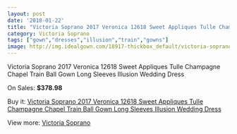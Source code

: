 ```yaml
---
layout: post
date: '2018-01-22'
title: "Victoria Soprano 2017 Veronica 12618 Sweet Appliques Tulle Champagne Chapel Train Ball Gown Long Sleeves Illusion Wedding Dress"
category: Victoria Soprano
tags: ["gown","dresses","illusion","train","gowns"]
image: http://img.idealgown.com/18917-thickbox_default/victoria-soprano-2017-veronica-12618-sweet-appliques-tulle-champagne-chapel-train-ball-gown-long-sleeves-illusion-wedding-dress.jpg
---
```

Victoria Soprano 2017 Veronica 12618 Sweet Appliques Tulle Champagne Chapel Train Ball Gown Long Sleeves Illusion Wedding Dress

On Sales: **$378.98**
<a href="https://www.idealgown.com/en/victoria-soprano/7224-victoria-soprano-2017-veronica-12618-sweet-appliques-tulle-champagne-chapel-train-ball-gown-long-sleeves-illusion-wedding-dress.html"><amp-img layout="responsive" width="600" height="600" src="//img.idealgown.com/18917-thickbox_default/victoria-soprano-2017-veronica-12618-sweet-appliques-tulle-champagne-chapel-train-ball-gown-long-sleeves-illusion-wedding-dress.jpg" alt="Victoria Soprano 2017 Veronica 12618 Sweet Appliques Tulle Champagne Chapel Train Ball Gown Long Sleeves Illusion Wedding Dress 0" /></a>
<a href="https://www.idealgown.com/en/victoria-soprano/7224-victoria-soprano-2017-veronica-12618-sweet-appliques-tulle-champagne-chapel-train-ball-gown-long-sleeves-illusion-wedding-dress.html"><amp-img layout="responsive" width="600" height="600" src="//img.idealgown.com/18922-thickbox_default/victoria-soprano-2017-veronica-12618-sweet-appliques-tulle-champagne-chapel-train-ball-gown-long-sleeves-illusion-wedding-dress.jpg" alt="Victoria Soprano 2017 Veronica 12618 Sweet Appliques Tulle Champagne Chapel Train Ball Gown Long Sleeves Illusion Wedding Dress 1" /></a>
<a href="https://www.idealgown.com/en/victoria-soprano/7224-victoria-soprano-2017-veronica-12618-sweet-appliques-tulle-champagne-chapel-train-ball-gown-long-sleeves-illusion-wedding-dress.html"><amp-img layout="responsive" width="600" height="600" src="//img.idealgown.com/18921-thickbox_default/victoria-soprano-2017-veronica-12618-sweet-appliques-tulle-champagne-chapel-train-ball-gown-long-sleeves-illusion-wedding-dress.jpg" alt="Victoria Soprano 2017 Veronica 12618 Sweet Appliques Tulle Champagne Chapel Train Ball Gown Long Sleeves Illusion Wedding Dress 2" /></a>
<a href="https://www.idealgown.com/en/victoria-soprano/7224-victoria-soprano-2017-veronica-12618-sweet-appliques-tulle-champagne-chapel-train-ball-gown-long-sleeves-illusion-wedding-dress.html"><amp-img layout="responsive" width="600" height="600" src="//img.idealgown.com/18920-thickbox_default/victoria-soprano-2017-veronica-12618-sweet-appliques-tulle-champagne-chapel-train-ball-gown-long-sleeves-illusion-wedding-dress.jpg" alt="Victoria Soprano 2017 Veronica 12618 Sweet Appliques Tulle Champagne Chapel Train Ball Gown Long Sleeves Illusion Wedding Dress 3" /></a>
<a href="https://www.idealgown.com/en/victoria-soprano/7224-victoria-soprano-2017-veronica-12618-sweet-appliques-tulle-champagne-chapel-train-ball-gown-long-sleeves-illusion-wedding-dress.html"><amp-img layout="responsive" width="600" height="600" src="//img.idealgown.com/18919-thickbox_default/victoria-soprano-2017-veronica-12618-sweet-appliques-tulle-champagne-chapel-train-ball-gown-long-sleeves-illusion-wedding-dress.jpg" alt="Victoria Soprano 2017 Veronica 12618 Sweet Appliques Tulle Champagne Chapel Train Ball Gown Long Sleeves Illusion Wedding Dress 4" /></a>
<a href="https://www.idealgown.com/en/victoria-soprano/7224-victoria-soprano-2017-veronica-12618-sweet-appliques-tulle-champagne-chapel-train-ball-gown-long-sleeves-illusion-wedding-dress.html"><amp-img layout="responsive" width="600" height="600" src="//img.idealgown.com/18918-thickbox_default/victoria-soprano-2017-veronica-12618-sweet-appliques-tulle-champagne-chapel-train-ball-gown-long-sleeves-illusion-wedding-dress.jpg" alt="Victoria Soprano 2017 Veronica 12618 Sweet Appliques Tulle Champagne Chapel Train Ball Gown Long Sleeves Illusion Wedding Dress 5" /></a>

Buy it: [Victoria Soprano 2017 Veronica 12618 Sweet Appliques Tulle Champagne Chapel Train Ball Gown Long Sleeves Illusion Wedding Dress](https://www.idealgown.com/en/victoria-soprano/7224-victoria-soprano-2017-veronica-12618-sweet-appliques-tulle-champagne-chapel-train-ball-gown-long-sleeves-illusion-wedding-dress.html "Victoria Soprano 2017 Veronica 12618 Sweet Appliques Tulle Champagne Chapel Train Ball Gown Long Sleeves Illusion Wedding Dress")

View more: [Victoria Soprano](https://www.idealgown.com/en/143-victoria-soprano "Victoria Soprano")